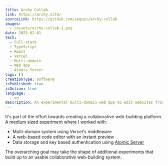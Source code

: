 ```yaml
---
title: Archy Collab
link: https://archy.site/
sourceLink: https://github.com/zequez/archy-collab
images:
  - /assets/archy-collab-1.png
date: 2023-02-01
tech:
  - Full-stack
  - TypeScript
  - React
  - Vercel
  - Multi-domain
  - Web app
  - Atomic Server
tags: []
creationType: software
isPublished: true
isOnline: true
language:
  - en
description: An experimental multi-domain web app to edit websites from the web itself
---
```


It's part of the effort towards creating a collaborative web-building platform. A medium sized experiment where I worked
with:
 - Multi-domain system using Vercel's middleware
 - A web-based code editor with an instant preview
 - Data storage and key based authentication using [Atomic Server](https://github.com/atomicdata-dev/atomic-server)

The overarching goal may take the shape of additional experiments that build up to an usable collaborative web-building system.